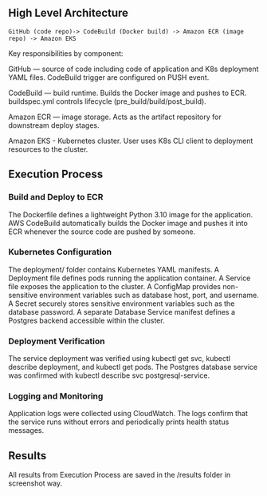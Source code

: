 

## High Level Architecture
```
GitHub (code repo)-> CodeBuild (Docker build) -> Amazon ECR (image repo) -> Amazon EKS
```

Key responsibilities by component:

GitHub — source of code including code of application and K8s deployment YAML files. CodeBuild trigger are configured on PUSH event.

CodeBuild — build runtime. Builds the Docker image and pushes to ECR. buildspec.yml controls lifecycle (pre_build/build/post_build).

Amazon ECR — image storage. Acts as the artifact repository for downstream deploy stages.

Amazon EKS - Kubernetes cluster. User uses K8s CLI client to deployment resources to the cluster.

## Execution Process

### Build and Deploy to ECR

The Dockerfile defines a lightweight Python 3.10 image for the application.
AWS CodeBuild automatically builds the Docker image and pushes it into ECR whenever the source code are pushed by someone.

### Kubernetes Configuration

The deployment/ folder contains Kubernetes YAML manifests.
A Deployment file defines pods running the application container.
A Service file exposes the application to the cluster.
A ConfigMap provides non-sensitive environment variables such as database host, port, and username.
A Secret securely stores sensitive environment variables such as the database password.
A separate Database Service manifest defines a Postgres backend accessible within the cluster.

### Deployment Verification

The service deployment was verified using kubectl get svc, kubectl describe deployment, and kubectl get pods.
The Postgres database service was confirmed with kubectl describe svc postgresql-service.

### Logging and Monitoring

Application logs were collected using CloudWatch.
The logs confirm that the service runs without errors and periodically prints health status messages.

## Results
All results from Execution Process are saved in the /results folder in screenshot way.



